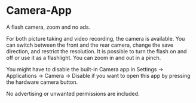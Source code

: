 # Camera-App
A flash camera, zoom and no ads.

For both picture taking and video recording, the camera is available. You can switch between the front and the rear camera, change the save direction, and restrict the resolution. It is possible to turn the flash on and off or use it as a flashlight. You can zoom in and out in a pinch.

You might have to disable the built-in Camera app in Settings -> Applications -> Camera -> Disable if you want to open this app by pressing the hardware camera button.

No advertising or unwanted permissions are included.
